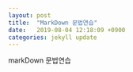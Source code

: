 ```yaml
---
layout: post
title:  "MarkDown 문법연습"
date:   2019-08-04 12:18:09 +0900
categories: jekyll update
---
```

markDown 문법연습
